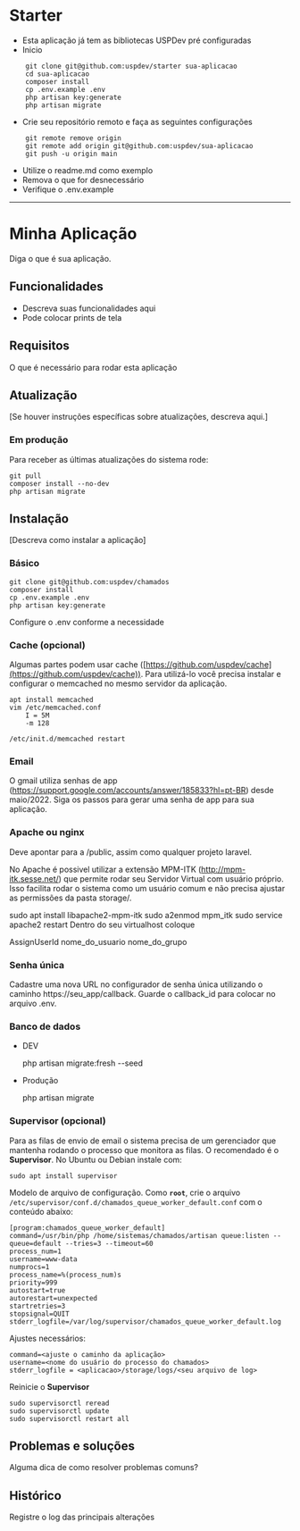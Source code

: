 # Starter

* Esta aplicação já tem as bibliotecas USPDev pré configuradas
* Inicio
```
    git clone git@github.com:uspdev/starter sua-aplicacao
    cd sua-aplicacao
    composer install
    cp .env.example .env
    php artisan key:generate
    php artisan migrate
```
* Crie seu repositório remoto e faça as seguintes configurações
```
    git remote remove origin
    git remote add origin git@github.com:uspdev/sua-aplicacao
    git push -u origin main
```
* Utilize o readme.md como exemplo
* Remova o que for desnecessário
* Verifique o .env.example

---

# Minha Aplicação

Diga o que é sua aplicação.
## Funcionalidades

* Descreva suas funcionalidades aqui
* Pode colocar prints de tela

## Requisitos

O que é necessário para rodar esta aplicação

## Atualização

[Se houver instruções específicas sobre atualizações, descreva aqui.]

### Em produção

Para receber as últimas atualizações do sistema rode:

    git pull
    composer install --no-dev
    php artisan migrate



## Instalação

[Descreva como instalar a aplicação]

### Básico

    git clone git@github.com:uspdev/chamados
    composer install
    cp .env.example .env
    php artisan key:generate

Configure o .env conforme a necessidade

### Cache (opcional)

Algumas partes podem usar cache ([https://github.com/uspdev/cache](https://github.com/uspdev/cache)). Para utilizá-lo você precisa instalar e configurar o memcached no mesmo servidor da aplicação.

    apt install memcached
    vim /etc/memcached.conf
        I = 5M
        -m 128

    /etc/init.d/memcached restart

### Email

O gmail utiliza senhas de app (https://support.google.com/accounts/answer/185833?hl=pt-BR) desde maio/2022. Siga os passos para gerar uma senha de app para sua aplicação.

### Apache ou nginx

Deve apontar para a <pasta do projeto>/public, assim como qualquer projeto laravel.

No Apache é possivel utilizar a extensão MPM-ITK (http://mpm-itk.sesse.net/) que permite rodar seu Servidor Virtual com usuário próprio. Isso facilita rodar o sistema como um usuário comum e não precisa ajustar as permissões da pasta storage/.

sudo apt install libapache2-mpm-itk
sudo a2enmod mpm_itk
sudo service apache2 restart
Dentro do seu virtualhost coloque

<IfModule mpm_itk_module>
AssignUserId nome_do_usuario nome_do_grupo
</IfModule>

### Senha única

Cadastre uma nova URL no configurador de senha única utilizando o caminho https://seu_app/callback. Guarde o callback_id para colocar no arquivo .env.

### Banco de dados

* DEV

    php artisan migrate:fresh --seed

* Produção

    php artisan migrate

### Supervisor (opcional)

Para as filas de envio de email o sistema precisa de um gerenciador que mantenha rodando o processo que monitora as filas. O recomendado é o **Supervisor**. No Ubuntu ou Debian instale com:

    sudo apt install supervisor

Modelo de arquivo de configuração. Como **`root`**, crie o arquivo `/etc/supervisor/conf.d/chamados_queue_worker_default.conf` com o conteúdo abaixo:

    [program:chamados_queue_worker_default]
    command=/usr/bin/php /home/sistemas/chamados/artisan queue:listen --queue=default --tries=3 --timeout=60
    process_num=1
    username=www-data
    numprocs=1
    process_name=%(process_num)s
    priority=999
    autostart=true
    autorestart=unexpected
    startretries=3
    stopsignal=QUIT
    stderr_logfile=/var/log/supervisor/chamados_queue_worker_default.log

Ajustes necessários:

    command=<ajuste o caminho da aplicação>
    username=<nome do usuário do processo do chamados>
    stderr_logfile = <aplicacao>/storage/logs/<seu arquivo de log>

Reinicie o **Supervisor**

    sudo supervisorctl reread
    sudo supervisorctl update
    sudo supervisorctl restart all

## Problemas e soluções

Alguma dica de como resolver problemas comuns?

## Histórico

Registre o log das principais alterações

